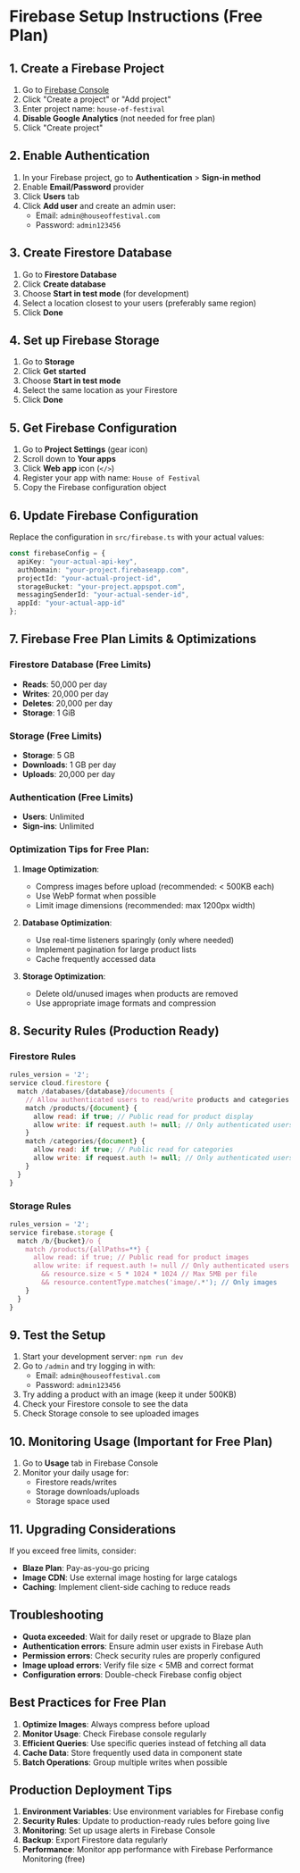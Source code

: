 # Firebase Setup Instructions (Free Plan)

## 1. Create a Firebase Project

1. Go to [Firebase Console](https://console.firebase.google.com/)
2. Click "Create a project" or "Add project"
3. Enter project name: `house-of-festival`
4. **Disable Google Analytics** (not needed for free plan)
5. Click "Create project"

## 2. Enable Authentication

1. In your Firebase project, go to **Authentication** > **Sign-in method**
2. Enable **Email/Password** provider
3. Click **Users** tab
4. Click **Add user** and create an admin user:
   - Email: `admin@houseoffestival.com`
   - Password: `admin123456`

## 3. Create Firestore Database

1. Go to **Firestore Database**
2. Click **Create database**
3. Choose **Start in test mode** (for development)
4. Select a location closest to your users (preferably same region)
5. Click **Done**

## 4. Set up Firebase Storage

1. Go to **Storage**
2. Click **Get started**
3. Choose **Start in test mode**
4. Select the same location as your Firestore
5. Click **Done**

## 5. Get Firebase Configuration

1. Go to **Project Settings** (gear icon)
2. Scroll down to **Your apps**
3. Click **Web app** icon (`</>`)
4. Register your app with name: `House of Festival`
5. Copy the Firebase configuration object

## 6. Update Firebase Configuration

Replace the configuration in `src/firebase.ts` with your actual values:

```typescript
const firebaseConfig = {
  apiKey: "your-actual-api-key",
  authDomain: "your-project.firebaseapp.com",
  projectId: "your-actual-project-id",
  storageBucket: "your-project.appspot.com",
  messagingSenderId: "your-actual-sender-id",
  appId: "your-actual-app-id"
};
```

## 7. Firebase Free Plan Limits & Optimizations

### Firestore Database (Free Limits)
- **Reads**: 50,000 per day
- **Writes**: 20,000 per day
- **Deletes**: 20,000 per day
- **Storage**: 1 GiB

### Storage (Free Limits)
- **Storage**: 5 GB
- **Downloads**: 1 GB per day
- **Uploads**: 20,000 per day

### Authentication (Free Limits)
- **Users**: Unlimited
- **Sign-ins**: Unlimited

### Optimization Tips for Free Plan:

1. **Image Optimization**:
   - Compress images before upload (recommended: < 500KB each)
   - Use WebP format when possible
   - Limit image dimensions (recommended: max 1200px width)

2. **Database Optimization**:
   - Use real-time listeners sparingly (only where needed)
   - Implement pagination for large product lists
   - Cache frequently accessed data

3. **Storage Optimization**:
   - Delete old/unused images when products are removed
   - Use appropriate image formats and compression

## 8. Security Rules (Production Ready)

### Firestore Rules
```javascript
rules_version = '2';
service cloud.firestore {
  match /databases/{database}/documents {
    // Allow authenticated users to read/write products and categories
    match /products/{document} {
      allow read: if true; // Public read for product display
      allow write: if request.auth != null; // Only authenticated users can write
    }
    match /categories/{document} {
      allow read: if true; // Public read for categories
      allow write: if request.auth != null; // Only authenticated users can write
    }
  }
}
```

### Storage Rules
```javascript
rules_version = '2';
service firebase.storage {
  match /b/{bucket}/o {
    match /products/{allPaths=**} {
      allow read: if true; // Public read for product images
      allow write: if request.auth != null // Only authenticated users can upload
        && resource.size < 5 * 1024 * 1024 // Max 5MB per file
        && resource.contentType.matches('image/.*'); // Only images
    }
  }
}
```

## 9. Test the Setup

1. Start your development server: `npm run dev`
2. Go to `/admin` and try logging in with:
   - Email: `admin@houseoffestival.com`
   - Password: `admin123456`
3. Try adding a product with an image (keep it under 500KB)
4. Check your Firestore console to see the data
5. Check Storage console to see uploaded images

## 10. Monitoring Usage (Important for Free Plan)

1. Go to **Usage** tab in Firebase Console
2. Monitor your daily usage for:
   - Firestore reads/writes
   - Storage downloads/uploads
   - Storage space used

## 11. Upgrading Considerations

If you exceed free limits, consider:
- **Blaze Plan**: Pay-as-you-go pricing
- **Image CDN**: Use external image hosting for large catalogs
- **Caching**: Implement client-side caching to reduce reads

## Troubleshooting

- **Quota exceeded**: Wait for daily reset or upgrade to Blaze plan
- **Authentication errors**: Ensure admin user exists in Firebase Auth
- **Permission errors**: Check security rules are properly configured
- **Image upload errors**: Verify file size < 5MB and correct format
- **Configuration errors**: Double-check Firebase config object

## Best Practices for Free Plan

1. **Optimize Images**: Always compress before upload
2. **Monitor Usage**: Check Firebase console regularly
3. **Efficient Queries**: Use specific queries instead of fetching all data
4. **Cache Data**: Store frequently used data in component state
5. **Batch Operations**: Group multiple writes when possible

## Production Deployment Tips

1. **Environment Variables**: Use environment variables for Firebase config
2. **Security Rules**: Update to production-ready rules before going live
3. **Monitoring**: Set up usage alerts in Firebase Console
4. **Backup**: Export Firestore data regularly
5. **Performance**: Monitor app performance with Firebase Performance Monitoring (free)